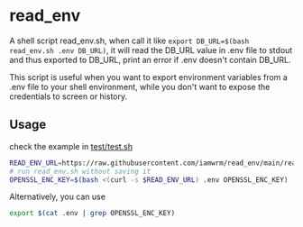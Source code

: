 # read_env

A shell script read_env.sh, 
when call it like `export DB_URL=$(bash read_env.sh .env DB_URL)`,
it will read the DB_URL value in .env file to stdout and thus exported to DB_URL, 
print an error if .env doesn't contain DB_URL.

This script is useful when you want to export environment variables from a .env file to your shell environment, while you don't want to expose the credentials to screen or history.

## Usage

check the example in [test/test.sh](test/test.sh)


```bash
READ_ENV_URL=https://raw.githubusercontent.com/iamwrm/read_env/main/read_env.sh
# run read_env.sh without saving it
OPENSSL_ENC_KEY=$(bash <(curl -s $READ_ENV_URL) .env OPENSSL_ENC_KEY)
```


Alternatively, you can use 

```bash
export $(cat .env | grep OPENSSL_ENC_KEY)
```
